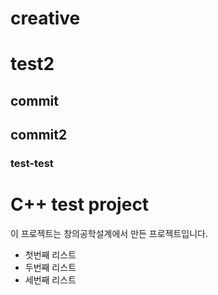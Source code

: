 # creative
# test2
## commit
## commit2
### test-test
# C++ test project

이 프로젝트는 창의공학설계에서 만든 프로젝트입니다.

- 첫번째 리스트
- 두번째 리스트
- 세번째 리스트
